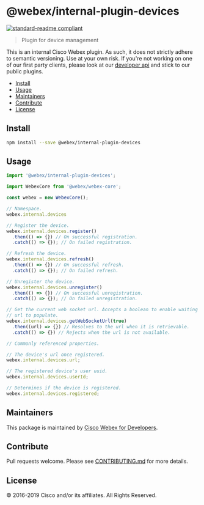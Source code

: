 # @webex/internal-plugin-devices

[![standard-readme compliant](https://img.shields.io/badge/readme%20style-standard-brightgreen.svg?style=flat-square)](https://github.com/RichardLitt/standard-readme)

> Plugin for device management

This is an internal Cisco Webex plugin. As such, it does not strictly adhere to semantic versioning. Use at your own risk. If you're not working on one of our first party clients, please look at our [developer api](https://developer.webex.com/getting-started.html) and stick to our public plugins.

- [Install](#install)
- [Usage](#usage)
- [Maintainers](#maintainers)
- [Contribute](#contribute)
- [License](#license)

## Install

```bash
npm install --save @webex/internal-plugin-devices
```

## Usage

```js
import '@webex/internal-plugin-devices';

import WebexCore from '@webex/webex-core';

const webex = new WebexCore();

// Namespace.
webex.internal.devices

// Register the device.
webex.internal.devices.register()
  .then(() => {}) // On successful registration.
  .catch(() => {}); // On failed registration.

// Refresh the device.
webex.internal.devices.refresh()
  .then(() => {}) // On successful refresh.
  .catch(() => {}); // On failed refresh.

// Unregister the device.
webex.internal.devices.unregister()
  .then(() => {}) // On successful unregistration.
  .catch(() => {}); // On failed unregistration.

// Get the current web socket url. Accepts a boolean to enable waiting for the
// url to populate.
webex.internal.devices.getWebSocketUrl(true)
  .then((url) => {}) // Resolves to the url when it is retrievable.
  .catch(() => {}) // Rejects when the url is not available.

// Commonly referenced properties.

// The device's url once registered.
webex.internal.devices.url;

// The registered device's user uuid.
webex.internal.devices.userId;

// Determines if the device is registered.
webex.internal.devices.registered;
```

## Maintainers

This package is maintained by [Cisco Webex for Developers](https://developer.webex.com/).

## Contribute

Pull requests welcome. Please see [CONTRIBUTING.md](https://github.com/webex/webex-js-sdk/blob/master/CONTRIBUTING.md) for more details.

## License

© 2016-2019 Cisco and/or its affiliates. All Rights Reserved.
